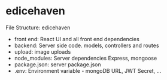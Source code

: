 # edicehaven

File Structure:
edicehaven
- front end: React UI and all front end dependencies
- backend: Server side code. models, controllers and routes
- upload: image uploads
- node_modules: Server dependencies Express, mongoose
- package.json: server package.json
- .env: Environment variable - mongoDB URL, JWT Secret, ...
